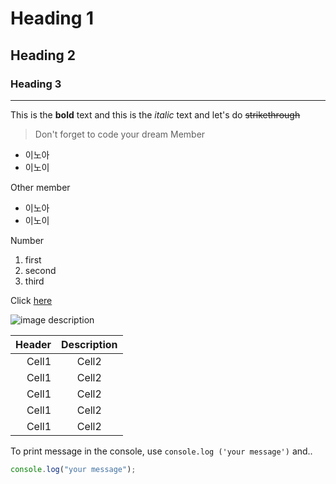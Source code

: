 # Heading 1

## Heading 2

### Heading 3

---

This is the **bold** text and this is the _italic_ text and let's do ~~strikethrough~~

> Don't forget to code your dream
> Member

- 이노아
- 이노이

Other member

- 이노아
- 이노이

Number

1. first
2. second
3. third

Click [here](https://github.com/pizzalist)

![image description](https://github.com/account)

| Header | Description |
| -----: | :---------: |
|  Cell1 |    Cell2    |
|  Cell1 |    Cell2    |
|  Cell1 |    Cell2    |
|  Cell1 |    Cell2    |
|  Cell1 |    Cell2    |

To print message in the console, use `console.log ('your message')` and..

```ts
console.log("your message");
```
